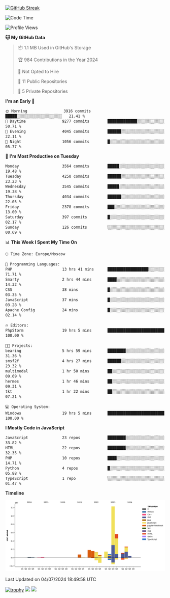 [![GitHub Streak](https://github-readme-streak-stats.herokuapp.com/?user=yogik10)](https://git.io/streak-stats)
<!--START_SECTION:waka-->
![Code Time](http://img.shields.io/badge/Code%20Time-659%20hrs%2048%20mins-blue)

![Profile Views](http://img.shields.io/badge/Profile%20Views-0-blue)

**🐱 My GitHub Data** 

> 📦 1.1 MB Used in GitHub's Storage 
 > 
> 🏆 984 Contributions in the Year 2024
 > 
> 🚫 Not Opted to Hire
 > 
> 📜 11 Public Repositories 
 > 
> 🔑 5 Private Repositories 
 > 
**I'm an Early 🐤** 

```text
🌞 Morning                3916 commits        █████░░░░░░░░░░░░░░░░░░░░   21.41 % 
🌆 Daytime                9277 commits        █████████████░░░░░░░░░░░░   50.71 % 
🌃 Evening                4045 commits        ██████░░░░░░░░░░░░░░░░░░░   22.11 % 
🌙 Night                  1056 commits        █░░░░░░░░░░░░░░░░░░░░░░░░   05.77 % 
```
📅 **I'm Most Productive on Tuesday** 

```text
Monday                   3564 commits        █████░░░░░░░░░░░░░░░░░░░░   19.48 % 
Tuesday                  4250 commits        ██████░░░░░░░░░░░░░░░░░░░   23.23 % 
Wednesday                3545 commits        █████░░░░░░░░░░░░░░░░░░░░   19.38 % 
Thursday                 4034 commits        ██████░░░░░░░░░░░░░░░░░░░   22.05 % 
Friday                   2378 commits        ███░░░░░░░░░░░░░░░░░░░░░░   13.00 % 
Saturday                 397 commits         █░░░░░░░░░░░░░░░░░░░░░░░░   02.17 % 
Sunday                   126 commits         ░░░░░░░░░░░░░░░░░░░░░░░░░   00.69 % 
```


📊 **This Week I Spent My Time On** 

```text
🕑︎ Time Zone: Europe/Moscow

💬 Programming Languages: 
PHP                      13 hrs 41 mins      ██████████████████░░░░░░░   71.71 % 
Smarty                   2 hrs 44 mins       ████░░░░░░░░░░░░░░░░░░░░░   14.32 % 
CSS                      38 mins             █░░░░░░░░░░░░░░░░░░░░░░░░   03.35 % 
JavaScript               37 mins             █░░░░░░░░░░░░░░░░░░░░░░░░   03.28 % 
Apache Config            24 mins             █░░░░░░░░░░░░░░░░░░░░░░░░   02.14 % 

🔥 Editors: 
PhpStorm                 19 hrs 5 mins       █████████████████████████   100.00 % 

🐱‍💻 Projects: 
bearing                  5 hrs 59 mins       ████████░░░░░░░░░░░░░░░░░   31.36 % 
smsf2f                   4 hrs 27 mins       ██████░░░░░░░░░░░░░░░░░░░   23.32 % 
multimodal               1 hr 50 mins        ██░░░░░░░░░░░░░░░░░░░░░░░   09.69 % 
hermes                   1 hr 46 mins        ██░░░░░░░░░░░░░░░░░░░░░░░   09.31 % 
tkt                      1 hr 22 mins        ██░░░░░░░░░░░░░░░░░░░░░░░   07.21 % 

💻 Operating System: 
Windows                  19 hrs 5 mins       █████████████████████████   100.00 % 
```

**I Mostly Code in JavaScript** 

```text
JavaScript               23 repos            ████████░░░░░░░░░░░░░░░░░   33.82 % 
HTML                     22 repos            ████████░░░░░░░░░░░░░░░░░   32.35 % 
PHP                      10 repos            ████░░░░░░░░░░░░░░░░░░░░░   14.71 % 
Python                   4 repos             █░░░░░░░░░░░░░░░░░░░░░░░░   05.88 % 
TypeScript               1 repo              ░░░░░░░░░░░░░░░░░░░░░░░░░   01.47 % 
```



**Timeline**

![Lines of Code chart](https://raw.githubusercontent.com/Yogik10/Yogik10/main/assets/bar_graph.png)


 Last Updated on 04/07/2024 18:49:58 UTC
<!--END_SECTION:waka-->
[![trophy](https://github-profile-trophy.vercel.app/?username=yogik10)](https://github.com/ryo-ma/github-profile-trophy)
![](https://github-profile-summary-cards.vercel.app/api/cards/profile-details?username=yogik10&theme=solarized_dark)
![](https://github-profile-summary-cards.vercel.app/api/cards/most-commit-language?username=yogik10&theme=solarized_dark)



